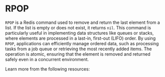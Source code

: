 # RPOP

`RPOP` is a Redis command used to remove and return the last element from a list. If the list is empty or does not exist, it returns `nil`. This command is particularly useful in implementing data structures like queues or stacks, where elements are processed in a last-in, first-out (LIFO) order. By using `RPOP`, applications can efficiently manage ordered data, such as processing tasks from a job queue or retrieving the most recently added items. The operation is atomic, ensuring that the element is removed and returned safely even in a concurrent environment.

Learn more from the following resources:

